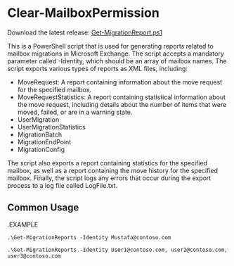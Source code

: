 # Clear-MailboxPermission

Download the latest release: [Get-MigrationReport.ps1](https://github.com/microsoft/CSS-Exchange/releases/latest/download/Get-MigrationReport.ps1)

This is a PowerShell script that is used for generating reports related to mailbox migrations in Microsoft Exchange. The script accepts a mandatory parameter called -Identity, which should be an array of mailbox names. The script exports various types of reports as XML files, including:

- MoveRequest: A report containing information about the move request for the specified mailbox.
- MoveRequestStatistics: A report containing statistical information about the move request, including details about the number of items that were moved, failed, or are in a warning state.
- UserMigration
- UserMigrationStatistics
- MigrationBatch
- MigrationEndPoint
- MigrationConfig

The script also exports a report containing statistics for the specified mailbox, as well as a report containing the move history for the specified mailbox. Finally, the script logs any errors that occur during the export process to a log file called LogFile.txt.

## Common Usage

.EXAMPLE

`.\Get-MigrationReports -Identity Mustafa@contoso.com`

`.\Get-MigrationReports -Identity User1@contoso.com, user2@contoso.com, user3@contoso.com`





